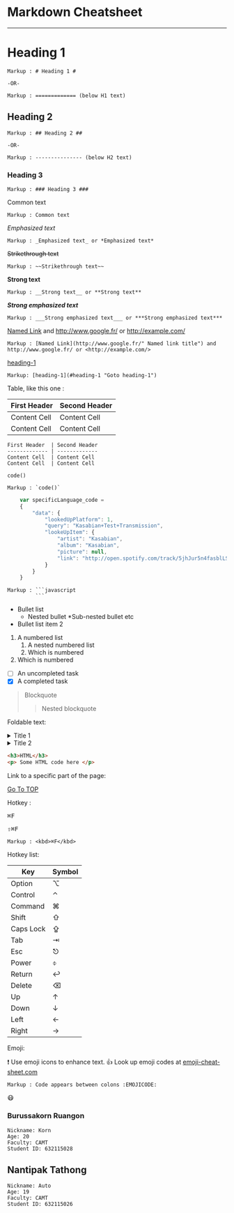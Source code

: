 Markdown Cheatsheet<a name="TOP"></a>
===================

- - - -
# Heading 1 #
    
    Markup : # Heading 1 #

    -OR-

    Markup : ============= (below H1 text)

## Heading 2 ##

    Markup : ## Heading 2 ##

    -OR-

    Markup : --------------- (below H2 text)

### Heading 3 ###

    Markup : ### Heading 3 ###

Common text

    Markup : Common text

_Emphasized text_

    Markup : _Emphasized text_ or *Emphasized text*

~~Strikethrough text~~

    Markup : ~~Strikethrough text~~

__Strong text__

    Markup : __Strong text__ or **Strong text**

___Strong emphasized text___

    Markup : ___Strong emphasized text___ or ***Strong emphasized text***

[Named Link](http://www.google.fr/ "Named link title") and http://www.google.fr/ or <http://example.com/>

    Markup : [Named Link](http://www.google.fr/" Named link title") and http://www.google.fr/ or <http://example.com/>

[heading-1](#heading-1 "Goto heading-1")

    Markup: [heading-1](#heading-1 "Goto heading-1")

 Table, like this one :

First Header  | Second Header
------------- | -------------
Content Cell  | Content Cell
Content Cell  | Content Cell

```
First Header  | Second Header
------------- | -------------
Content Cell  | Content Cell
Content Cell  | Content Cell
```

`code()`

    Markup : `code()`

```javascript
    var specificLanguage_code =
    {
        "data": {
            "lookedUpPlatform": 1,
            "query": "Kasabian+Test+Transmission",
            "lookeUpItem": {
                "artist": "Kasabian",
                "album": "Kasabian",
                "picture": null,
                "link": "http://open.spotify.com/track/5jhJur5n4fasblLSCOcrTp"
            }
        }
    }
```

    Markup : ```javascript
             ```

* Bullet list
    * Nested bullet
        *Sub-nested bullet etc
* Bullet list item 2
1. A numbered list
    1. A nested numbered list
    2. Which is numbered
2. Which is numbered

- [ ] An uncompleted task
- [x] A completed task

> Blockquote
>> Nested blockquote

Foldable text:

<details>
  <summary>Title 1</summary>
  <p>Content 1 Content 1 Content 1 Content 1 Content 1</p>
</details>
<details>
  <summary>Title 2</summary>
  <p>Content 2 Content 2 Content 2 Content 2 Content 2</p>
</details>

```html
<h3>HTML</h3>
<p> Some HTML code here </p>
```

Link to a specific part of the page:

[Go To TOP](#TOP)

Hotkey :

<kbd>⌘F</kbd>

<kbd>⇧⌘F</kbd>

    Markup : <kbd>⌘F</kbd>

Hotkey list:

| Key | Symbol |
| --- | --- |
| Option | ⌥ |
| Control | ⌃ |
| Command | ⌘ |
| Shift | ⇧ |
| Caps Lock | ⇪ |
| Tab | ⇥ |
| Esc | ⎋ |
| Power | ⌽ |
| Return | ↩ |
| Delete | ⌫ |
| Up | ↑ |
| Down | ↓ |
| Left | ← |
| Right | → |

Emoji: 

:exclamation: Use emoji icons to enhance text. :+1: Look up emoji codes at [emoji-cheat-sheet.com](http://emoji-cheat-sheet.com/)

    Markup : Code appears between colons :EMOJICODE:

:mask:

### Burussakorn Ruangon ###
    Nickname: Korn
    Age: 20
    Faculty: CAMT
    Student ID: 632115028
    
## Nantipak Tathong ##
    Nickname: Auto
    Age: 19
    Faculty: CAMT
    Student ID: 632115026


